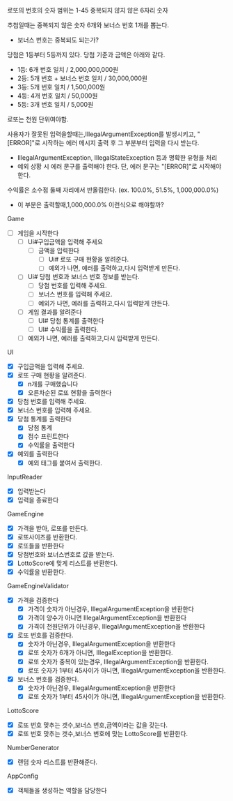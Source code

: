 로또의 번호의 숫자 범위는 1-45
중복되지 않지 않은 6자리 숫자

추첨일때는 중복되지 않은 숫자 6개와 보너스 번호 1개를 뽑는다.

- 보너스 번호는 중복되도 되는가?

당첨은 1등부터 5등까지 있다. 당첨 기준과 금액은 아래와 같다.

- 1등: 6개 번호 일치 / 2,000,000,000원
- 2등: 5개 번호 + 보너스 번호 일치 / 30,000,000원
- 3등: 5개 번호 일치 / 1,500,000원
- 4등: 4개 번호 일치 / 50,000원
- 5등: 3개 번호 일치 / 5,000원

로또는 천원 단위여야함.

사용자가 잘못된 입력을할때는,IllegalArgumentException를 발생시키고, "[ERROR]"로 시작하는 에러 메시지 출력 후 그 부분부터 입력을 다시 받는다.

- IllegalArgumentException, IllegalStateException 등과 명확한 유형을 처리
- 예외 상황 시 에러 문구를 출력해야 한다. 단, 에러 문구는 "[ERROR]"로 시작해야 한다.

수익률은 소수점 둘째 자리에서 반올림한다. (ex. 100.0%, 51.5%, 1,000,000.0%)

- 이 부분은 출력할때,1,000,000.0% 이런식으로 해야할까?

Game

-[ ] 게임을 시작한다
    -[ ] Ui#구입금액을 입력해 주세요
        -[ ] 금액을 입력한다
            -[ ] Ui# 로또 구매 현황을 알려준다.
            -[ ] 예외가 나면, 예러를 출력하고,다시 입력받게 만든다.
    -[ ] Ui# 당첨 번호과 보너스 번호 정보를 받는다.
        - [ ] 당첨 번호를 입력해 주세요.
        - [ ] 보너스 번호를 입력해 주세요.
        -[ ] 예외가 나면, 예러를 출력하고,다시 입력받게 만든다.
    -[ ] 게임 결과를 알려준다
        -[ ] UI# 당첨 통계를 출력한다
        -[ ] UI# 수익률을 출력한다.
    -[ ] 예외가 나면, 예러를 출력하고,다시 입력받게 만든다.

UI

- [x] 구입금액을 입력해 주세요.
- [x] 로또 구매 현황을 알려준다.
    -[x] n개를 구매했습니다
    -[x] 오른차순된 로또 현황을 출력한다
- [x] 당첨 번호를 입력해 주세요.
- [x] 보너스 번호를 입력해 주세요.
-[x] 당첨 통계를 출력한다
    -[x] 당첨 통계
    - [x] 점수 프린트한다
    - [x] 수익률을 출력한다
-[x] 예외를 출력한다
    -[x] 예외 태그를 붙여서 출력한다.

InputReader

- [x] 입력받는다
- [x] 입력을 종료한다

GameEngine

- [x] 가격을 받아, 로또를 만든다.
- [x] 로또사이즈를 반환한다.
- [x] 로또들을 반환한다
- [x] 당첨번호와 보너스번호로 값을 받는다.
- [x] LottoScore에 맞게 리스트를 반환한다.
- [x] 수익률을 반환한다.

GameEngineValidator

-[x] 가격을 검증한다
    - [x] 가격이 숫자가 아닌경우, IllegalArgumentException을 반환한다
    - [x] 가격이 양수가 아니면 IllegalArgumentException을 반환한다
    - [x] 가격이 천원단위가 아닌경우, IllegalArgumentException을 반환한다
-[x] 로또 번호를 검증한다.
    - [x] 숫자가 아닌경우, IllegalArgumentException을 반환한다
    - [x] 로또 숫자가 6개가 아니면, IllegalException을 반환한다.
    - [x] 로또 숫자가 중복이 있는경우, IllegalArgumentException을 반환한다.
    - [x] 로또 숫자가 1부터 45사이가 아니면, IllegalArgumentException을 반환한다.
-[x] 보너스 번호를 검증한다.
    - [x] 숫자가 아닌경우, IllegalArgumentException을 반환한다
    - [x] 로또 숫자가 1부터 45사이가 아니면, IllegalArgumentException을 반환한다.

LottoScore

- [x] 로또 번호 맞추는 갯수,보너스 번호,금액이라는 값을 갖는다.
- [x]  로또 번호 맞추는 갯수,보너스 번호에 맞는 LottoScore를 반환한다.

NumberGenerator

-[x] 랜덤 숫자 리스트를 반환해준다.

AppConfig

-[x] 객체들을 생성하는 역할을 담당한다
